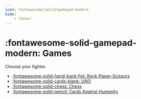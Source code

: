 ```yaml
---
icon: fontawesome/solid/gamepad-modern
hide:
    - footer
---
```


# :fontawesome-solid-gamepad-modern: Games

Choose your fighter.

<div class="grid cards" markdown>

- [:fontawesome-solid-hand-back-fist: Rock-Paper-Scissors](rps/)
- [:fontawesome-solid-cards-blank: UNO](uno/)
- [:fontawesome-solid-chess: Chess](chess/)
- [:fontawesome-solid-pencil: Cards Against Humanity](cah/)

</div>